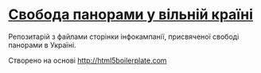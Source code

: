 # [Свобода панорами у вільній країні](http://freepanorama.org.ua/)

Репозитарій з файлами сторінки інфокампанії, присвяченої свободі панорами в Україні.

Створено на основі http://html5boilerplate.com
